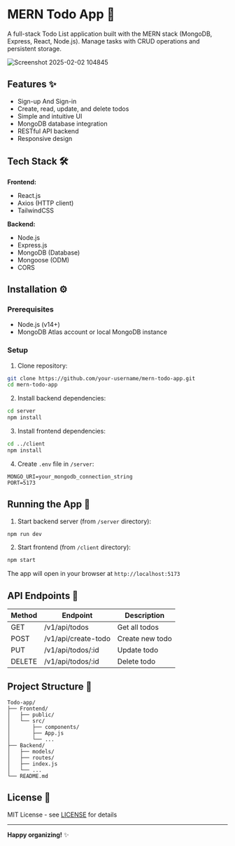 # MERN Todo App 📝

A full-stack Todo List application built with the MERN stack (MongoDB, Express, React, Node.js). Manage tasks with CRUD operations and persistent storage.

![Screenshot 2025-02-02 104845](https://github.com/user-attachments/assets/e80894da-44a8-44a4-a848-4f6f34c07ad7)

## Features ✨
- Sign-up And Sign-in 
- Create, read, update, and delete todos
- Simple and intuitive UI
- MongoDB database integration
- RESTful API backend
- Responsive design

## Tech Stack 🛠️
**Frontend:**
- React.js
- Axios (HTTP client)
- TailwindCSS

**Backend:**
- Node.js
- Express.js
- MongoDB (Database)
- Mongoose (ODM)
- CORS

## Installation ⚙️

### Prerequisites
- Node.js (v14+)
- MongoDB Atlas account or local MongoDB instance

### Setup
1. Clone repository:
```bash
git clone https://github.com/your-username/mern-todo-app.git
cd mern-todo-app
```

2. Install backend dependencies:
```bash
cd server
npm install
```

3. Install frontend dependencies:
```bash
cd ../client
npm install
```

4. Create `.env` file in `/server`:
```env
MONGO_URI=your_mongodb_connection_string
PORT=5173
```

## Running the App 🚀

1. Start backend server (from `/server` directory):
```bash
npm run dev
```

2. Start frontend (from `/client` directory):
```bash
npm start
```

The app will open in your browser at `http://localhost:5173`

## API Endpoints 🔗
| Method  | Endpoint                | Description           |
|---------|-------------------------|-----------------------|
| GET     | /v1/api/todos           | Get all todos         |
| POST    | /v1/api/create-todo     | Create new todo       |
| PUT     | /v1/api/todos/:id       | Update todo           |
| DELETE  | /v1/api/todos/:id       | Delete todo           |

## Project Structure 📂
```
Todo-app/
├── Frontend/
│   ├── public/
│   └── src/
│       ├── components/
│       ├── App.js
│       └── ...
├── Backend/
│   ├── models/
│   ├── routes/
│   ├── index.js
│   └── ...
└── README.md
```

## License 📄
MIT License - see [LICENSE](LICENSE) for details

---

**Happy organizing!** ✨
